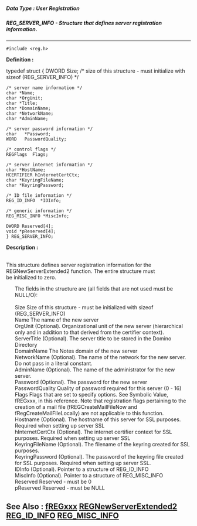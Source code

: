 ##### Data Type : User Registration
##### REG_SERVER_INFO - Structure that defines server registration information.
---
```
#include <reg.h>
```

**Definition :**

typedef struct
	{
	DWORD Size;  /* size of this structure - must initialize with sizeof 
(REG_SERVER_INFO) */

	/* server name information */
	char *Name;
	char *OrgUnit;
	char *Title;
	char *DomainName;
	char *NetworkName;
	char *AdminName;

	/* server password information */
	char   *Password;
	WORD   PasswordQuality;

	/* control flags */
	REGFlags  Flags;

	/* server internet information */
	char *HostName;
	HCERTIFIER hInternetCertCtx;
	char *KeyringFileName;
	char *KeyringPassword;

	/* ID file information */
	REG_ID_INFO  *IDInfo;

	/* generic information */
	REG_MISC_INFO *MiscInfo;

	DWORD Reserved[4];
	void *pReserved[4];
	} REG_SERVER_INFO;



**Description :**

<br>
This structure defines server registration information for the REGNewServerExtended2 function.  The entire structure must<br>
be initialized to zero.<br>

<ul>The fields in the structure are (all fields that are not used must be NULL/O):<br>
<br>
Size		Size of this structure - must be initialized with sizeof (REG_SERVER_INFO)<br>
Name		The name of the new server<br>
OrgUnit  		(Optional).  Organizational unit of the new server (hierarchical only and in addition to that derived from the certifier context).<br>
ServerTitle  	(Optional).  The server title to be stored in the Domino Directory<br>
DomainName  	The Notes domain of the new server<br>
NetworkName  	(Optional).  The name of the network for the new server.   Do not pass in a literal constant.<br>
AdminName  	(Optional).  The name of the administrator for the new server.<br>
Password  		(Optional).  The password for the new server<br>
PasswordQuality	Quality of password required for this server (0 - 16)<br>
Flags  		Flags that are set to specify options.  See Symbolic Value, fREGxxx, in this reference.  Note that registration flags pertaining to the creation of a mail file  (fREGCreateMailFileNow 			and fRegCreateMailFileLocally) are not applicable to this function.<br>
Hostname		(Optional).  The hostname of this server for SSL purposes.  Required when setting up server SSL<br>
hInternetCertCtx	(Optional).  The internet certifier context for SSL purposes.  Required when setting up server SSL<br>
KeyringFileName	(Optional).  The filename of the keyring created for SSL purposes.  <br>
KeyringPassword	(Optional).  The password of the keyring file created for SSL purposes.  Required when setting up server SSL.<br>
IDInfo		(Optional).  Pointer to a structure of REG_ID_INFO<br>
MiscInfo		(Optional).  Pointer to a structure of REG_MISC_INFO<br>
Reserved		Reserved - must be 0<br>
pReserved		Reserved - must be NULL</ul>



**See Also :**
[fREGxxx](/domino-c-api-docs/reference/Symb/fREGxxx)
[REGNewServerExtended2](/domino-c-api-docs/reference/Func/REGNewServerExtended2)
[REG_ID_INFO](/domino-c-api-docs/reference/Data/REG_ID_INFO)
[REG_MISC_INFO](/domino-c-api-docs/reference/Data/REG_MISC_INFO)
---
